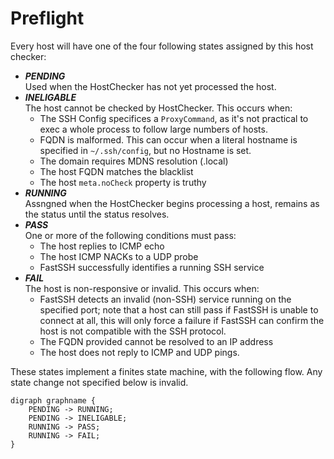 # Preflight

Every host will have one of the four following states assigned by this host
checker:

- ***PENDING*** </br>
    Used when the HostChecker has not yet processed the host.
- ***INELIGABLE*** </br>
    The host cannot be checked by HostChecker. This occurs when:</br>
    - The SSH Config specifices a `ProxyCommand`, as it's not practical to
          exec a whole process to follow large numbers of hosts.</br>
    - FQDN is malformed. This can occur when a literal hostname is   specified in `~/.ssh/config`, but no Hostname is set.</br>
    - The domain requires MDNS resolution (.local)
    - The host FQDN matches the blacklist
    - The host `meta.noCheck` property is truthy
- ***RUNNING*** <br/>
    Assngned when the HostChecker begins processing a host, remains as the
    status until the status resolves.
- ***PASS*** <br/>
    One or more of the following conditions must pass:
    - The host replies to ICMP echo
    - The host ICMP NACKs to a UDP probe
    - FastSSH successfully identifies a running SSH service
- ***FAIL*** <br/>
    The host is non-responsive or invalid. This occurs when:  
    - FastSSH detects an invalid (non-SSH) service running on the specified
        port; note that a host can still pass if FastSSH is unable to connect
        at all, this will only force a failure if FastSSH can confirm the
        host is not compatible with the SSH protocol. 
    - The FQDN provided cannot be resolved to an IP address
    - The host does not reply to ICMP and UDP pings.

These states implement a finites state machine, with the following flow. Any
state change not specified below is invalid.

```graphvis
digraph graphname {
    PENDING -> RUNNING;
    PENDING -> INELIGABLE;
    RUNNING -> PASS;
    RUNNING -> FAIL;
}
```